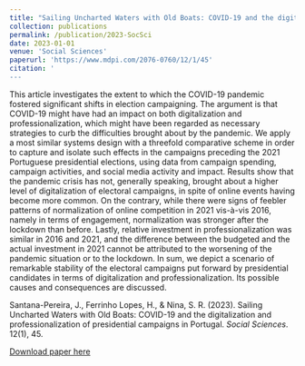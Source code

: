 ```yaml
---
title: "Sailing Uncharted Waters with Old Boats: COVID-19 and the digitalization and professionalization of presidential campaigns in Portugal"
collection: publications
permalink: /publication/2023-SocSci
date: 2023-01-01
venue: 'Social Sciences'
paperurl: 'https://www.mdpi.com/2076-0760/12/1/45'
citation: '
---
```


This article investigates the extent to which the COVID-19 pandemic fostered significant shifts in election campaigning. The argument is that COVID-19 might have had an impact on both digitalization and professionalization, which might have been regarded as necessary strategies to curb the difficulties brought about by the pandemic. We apply a most similar systems design with a threefold comparative scheme in order to capture and isolate such effects in the campaigns preceding the 2021 Portuguese presidential elections, using data from campaign spending, campaign activities, and social media activity and impact. Results show that the pandemic crisis has not, generally speaking, brought about a higher level of digitalization of electoral campaigns, in spite of online events having become more common. On the contrary, while there were signs of feebler patterns of normalization of online competition in 2021 vis-à-vis 2016, namely in terms of engagement, normalization was stronger after the lockdown than before. Lastly, relative investment in professionalization was similar in 2016 and 2021, and the difference between the budgeted and the actual investment in 2021 cannot be attributed to the worsening of the pandemic situation or to the lockdown. In sum, we depict a scenario of remarkable stability of the electoral campaigns put forward by presidential candidates in terms of digitalization and professionalization. Its possible causes and consequences are discussed.

Santana-Pereira, J., Ferrinho Lopes, H., & Nina, S. R. (2023). Sailing Uncharted Waters with Old Boats: COVID-19 and the digitalization and professionalization of presidential campaigns in Portugal. <i>Social Sciences</i>. 12(1), 45.

[Download paper here](https://www.mdpi.com/2076-0760/12/1/45)

